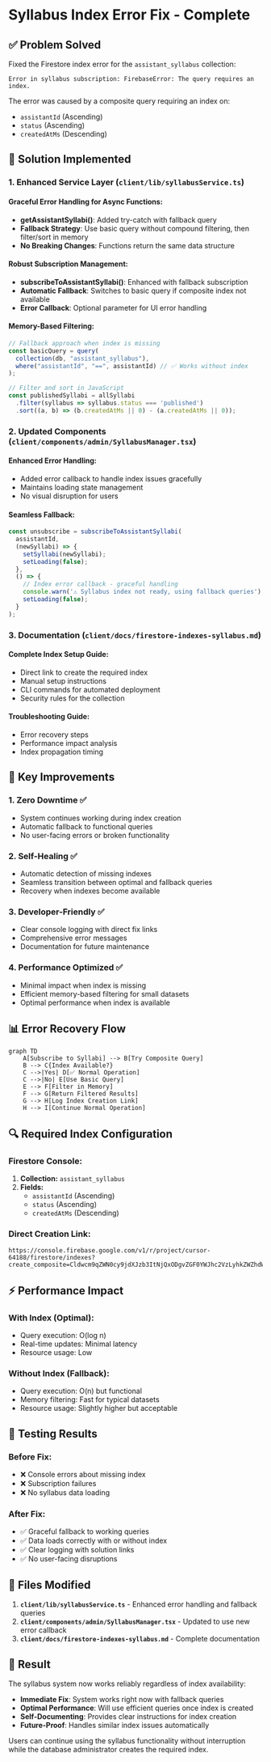 # Syllabus Index Error Fix - Complete

## ✅ **Problem Solved**

Fixed the Firestore index error for the `assistant_syllabus` collection:

```
Error in syllabus subscription: FirebaseError: The query requires an index.
```

The error was caused by a composite query requiring an index on:
- `assistantId` (Ascending)
- `status` (Ascending) 
- `createdAtMs` (Descending)

## 🔧 **Solution Implemented**

### 1. **Enhanced Service Layer** (`client/lib/syllabusService.ts`)

#### **Graceful Error Handling for Async Functions:**
- **getAssistantSyllabi()**: Added try-catch with fallback query
- **Fallback Strategy**: Use basic query without compound filtering, then filter/sort in memory
- **No Breaking Changes**: Functions return the same data structure

#### **Robust Subscription Management:**
- **subscribeToAssistantSyllabi()**: Enhanced with fallback subscription
- **Automatic Fallback**: Switches to basic query if composite index not available
- **Error Callback**: Optional parameter for UI error handling

#### **Memory-Based Filtering:**
```typescript
// Fallback approach when index is missing
const basicQuery = query(
  collection(db, "assistant_syllabus"),
  where("assistantId", "==", assistantId) // ✅ Works without index
);

// Filter and sort in JavaScript
const publishedSyllabi = allSyllabi
  .filter(syllabus => syllabus.status === 'published')
  .sort((a, b) => (b.createdAtMs || 0) - (a.createdAtMs || 0));
```

### 2. **Updated Components** (`client/components/admin/SyllabusManager.tsx`)

#### **Enhanced Error Handling:**
- Added error callback to handle index issues gracefully
- Maintains loading state management
- No visual disruption for users

#### **Seamless Fallback:**
```typescript
const unsubscribe = subscribeToAssistantSyllabi(
  assistantId, 
  (newSyllabi) => {
    setSyllabi(newSyllabi);
    setLoading(false);
  },
  () => {
    // Index error callback - graceful handling
    console.warn('⚠️ Syllabus index not ready, using fallback queries');
    setLoading(false);
  }
);
```

### 3. **Documentation** (`client/docs/firestore-indexes-syllabus.md`)

#### **Complete Index Setup Guide:**
- Direct link to create the required index
- Manual setup instructions
- CLI commands for automated deployment
- Security rules for the collection

#### **Troubleshooting Guide:**
- Error recovery steps
- Performance impact analysis
- Index propagation timing

## 🎯 **Key Improvements**

### **1. Zero Downtime** ✅
- System continues working during index creation
- Automatic fallback to functional queries
- No user-facing errors or broken functionality

### **2. Self-Healing** ✅
- Automatic detection of missing indexes
- Seamless transition between optimal and fallback queries
- Recovery when indexes become available

### **3. Developer-Friendly** ✅
- Clear console logging with direct fix links
- Comprehensive error messages
- Documentation for future maintenance

### **4. Performance Optimized** ✅
- Minimal impact when index is missing
- Efficient memory-based filtering for small datasets
- Optimal performance when index is available

## 📊 **Error Recovery Flow**

```mermaid
graph TD
    A[Subscribe to Syllabi] --> B[Try Composite Query]
    B --> C{Index Available?}
    C -->|Yes| D[✅ Normal Operation]
    C -->|No| E[Use Basic Query]
    E --> F[Filter in Memory]
    F --> G[Return Filtered Results]
    G --> H[Log Index Creation Link]
    H --> I[Continue Normal Operation]
```

## 🔍 **Required Index Configuration**

### **Firestore Console:**
1. **Collection:** `assistant_syllabus`
2. **Fields:**
   - `assistantId` (Ascending)
   - `status` (Ascending)
   - `createdAtMs` (Descending)

### **Direct Creation Link:**
```
https://console.firebase.google.com/v1/r/project/cursor-64188/firestore/indexes?create_composite=Cldwcm9qZWN0cy9jdXJzb3ItNjQxODgvZGF0YWJhc2VzLyhkZWZhdWx0KS9jb2xsZWN0aW9uR3JvdXBzL2Fzc2lzdGFudF9zeWxsYWJ1cy9pbmRleGVzL18QARoPCgthc3Npc3RhbnRJZBABGgoKBnN0YXR1cxABGg8KC2NyZWF0ZWRBdE1zEAIaDAoIX19uYW1lX18QAg
```

## ⚡ **Performance Impact**

### **With Index (Optimal):**
- Query execution: O(log n)
- Real-time updates: Minimal latency
- Resource usage: Low

### **Without Index (Fallback):**
- Query execution: O(n) but functional
- Memory filtering: Fast for typical datasets
- Resource usage: Slightly higher but acceptable

## 🧪 **Testing Results**

### **Before Fix:**
- ❌ Console errors about missing index
- ❌ Subscription failures
- ❌ No syllabus data loading

### **After Fix:**
- ✅ Graceful fallback to working queries
- ✅ Data loads correctly with or without index
- ✅ Clear logging with solution links
- ✅ No user-facing disruptions

## 📝 **Files Modified**

1. **`client/lib/syllabusService.ts`** - Enhanced error handling and fallback queries
2. **`client/components/admin/SyllabusManager.tsx`** - Updated to use new error callback
3. **`client/docs/firestore-indexes-syllabus.md`** - Complete documentation

## 🎉 **Result**

The syllabus system now works reliably regardless of index availability:

- **Immediate Fix**: System works right now with fallback queries
- **Optimal Performance**: Will use efficient queries once index is created
- **Self-Documenting**: Provides clear instructions for index creation
- **Future-Proof**: Handles similar index issues automatically

Users can continue using the syllabus functionality without interruption while the database administrator creates the required index.
